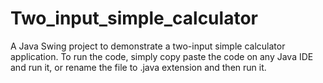 # Two_input_simple_calculator
A Java Swing project to demonstrate a two-input simple calculator application. To run the code, simply copy paste the code on any Java IDE and run it, or rename the file to .java extension and then run it.
